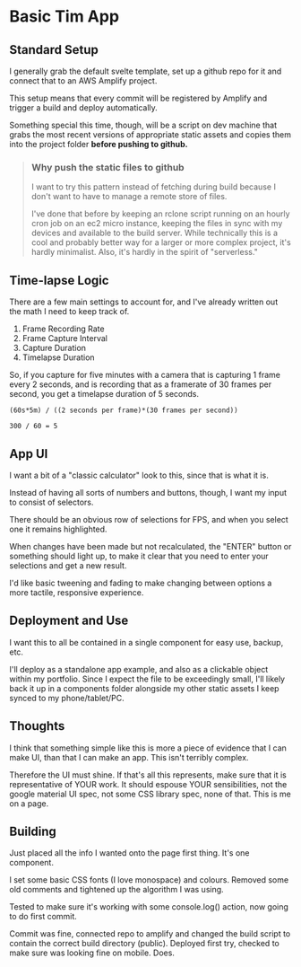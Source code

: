 # Basic Tim App

## Standard Setup

I generally grab the default svelte template, set up a github repo for it and connect that to an AWS Amplify project.

This setup means that every commit will be registered by Amplify and trigger a build and deploy automatically.

Something special this time, though, will be a script on dev machine that grabs the most recent versions of appropriate static assets and copies them into the project folder **before pushing to github.**

> ### Why push the static files to github
> I want to try this pattern instead of fetching during build because I don't want to have to manage a remote store of files. 
  >  
> I've done that before by keeping an rclone script running on an hourly cron job on an ec2 micro instance, keeping the files in sync with my devices and available to the build server. While technically this is a cool and probably better way for a larger or more complex project, it's hardly minimalist. Also, it's hardly in the spirit of "serverless."


## Time-lapse Logic

There are a few main settings to account for, and I've already written out the math I need to keep track of. 

1. Frame Recording Rate
2. Frame Capture Interval
3. Capture Duration
4. Timelapse Duration

So, if you capture for five minutes with a camera that is capturing 1 frame every 2 seconds, and is recording that as a framerate of 30 frames per second, you get a timelapse duration of 5 seconds. 

    (60s*5m) / ((2 seconds per frame)*(30 frames per second))

    300 / 60 = 5

## App UI

I want a bit of a "classic calculator" look to this, since that is what it is. 

Instead of having all sorts of numbers and buttons, though, I want my input to consist of selectors. 

There should be an obvious row of selections for FPS, and when you select one it remains highlighted. 

When changes have been made but not recalculated, the "ENTER" button or something should light up, to make it clear that you need to enter your selections and get a new result. 

I'd like basic tweening and fading to make changing between options a more tactile, responsive experience. 

## Deployment and Use

I want this to all be contained in a single component for easy use, backup, etc. 

I'll deploy as a standalone app example, and also as a clickable object within my portfolio. Since I expect the file to be exceedingly small, I'll likely back it up in a components folder alongside my other static assets I keep synced to my phone/tablet/PC. 

## Thoughts

I think that something simple like this is more a piece of evidence that I can make UI, than that I can make an app. This isn't terribly complex. 

Therefore the UI must shine. If that's all this represents, make sure that it is representative of YOUR work. It should espouse YOUR sensibilities, not the google material UI spec, not some CSS library spec, none of that. This is me on a page. 

## Building

Just placed all the info I wanted onto the page first thing. It's one component. 

I set some basic CSS fonts (I love monospace) and colours. Removed some old comments and tightened up the algorithm I was using. 

Tested to make sure it's working with some console.log() action, now going to do first commit.

Commit was fine, connected repo to amplify and changed the build script to contain the correct build directory (public). Deployed first try, checked to make sure was looking fine on mobile. Does.

